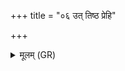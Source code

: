 +++
title = "०६ उत् तिष्ठ प्रेहि"

+++
<details><summary>मूलम् (GR)</summary>

उत् तिष्ठ प्रेहि प्र द्रव-  
-ओकः कृणुष्व सलिले सधस्थे ।  
तत्र त्वं पितृभिः संविदानः  
सं सोमेन मदस्व सं स्वधाभिः ॥
</details>